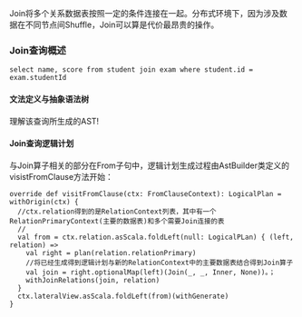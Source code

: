 Join将多个关系数据表按照一定的条件连接在一起。分布式环境下，因为涉及数据在不同节点间Shuffle，Join可以算是代价最昂贵的操作。
### Join查询概述
```text
select name, score from student join exam where student.id = exam.studentId
```
#### 文法定义与抽象语法树
理解该查询所生成的AST!
#### Join查询逻辑计划
与Join算子相关的部分在From子句中，逻辑计划生成过程由AstBuilder类定义的visistFromClause方法开始：
```text
override def visitFromClause(ctx: FromClauseContext): LogicalPlan = withOrigin(ctx) {
  //ctx.relation得到的是RelationContext列表，其中有一个RelationPrimaryContext(主要的数据表)和多个需要Join连接的表
  //
  val from = ctx.relation.asScala.foldLeft(null: LogicalPLan) { (left, relation) =>
    val right = plan(relation.relationPrimary)
    //将已经生成得到逻辑计划与新的RelationContext中的主要数据表结合得到Join算子
    val join = right.optionalMap(left)(Join(_, _, Inner, None))。；
    withJoinRelations(join, relation)
  }
  ctx.lateralView.asScala.foldLeft(from)(withGenerate)
}
```
